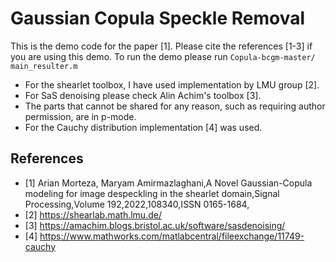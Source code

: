 # Gaussian Copula Speckle Removal
This is the demo code for the paper [1]. 
Please cite the references [1-3] if you are using this demo. 
To run the demo please run `Copula-bcgm-master/ main_resulter.m`
* For the shearlet toolbox, I have used implementation by LMU group [2]. 
* For SaS denoising please check Alin Achim's toolbox [3].
* The parts that cannot be shared for any reason, such as requiring author permission, are in p-mode.
* For the Cauchy distribution implementation [4] was used. 

## References
* [1] Arian Morteza, Maryam Amirmazlaghani,A Novel Gaussian-Copula modeling for image despeckling in the shearlet domain,Signal Processing,Volume 192,2022,108340,ISSN 0165-1684,
* [2] https://shearlab.math.lmu.de/
* [3] https://amachim.blogs.bristol.ac.uk/software/sasdenoising/
* [4] https://www.mathworks.com/matlabcentral/fileexchange/11749-cauchy
